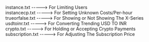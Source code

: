 instance.txt -----> For Limiting Users<br>
instancecp.txt -----> For Setting Unknown Costs/Per-hour<br>
trueorfalse.txt -----> For Showing or Not Showing The X-Series<br>
usdtoinr.txt -----> For Converting Trending USD TO INR<br>
crypto.txt -----> For Holding or Accepting Crypto Payments
subscription.txt -----> For Adjusting The Subscription Price
